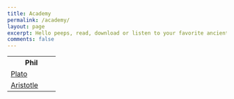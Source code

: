 ```yaml
---
title: Academy 
permalink: /academy/
layout: page
excerpt: Hello peeps, read, download or listen to your favorite ancient Greek philosophers or tragedian. The works are from Gutenberg Press.
comments: false
---
```


<!-- 
You can [report](http://github.com/piharpi/jekyll-klise/issues/new) if there is an broken link(s) or somethings else.
- {{ site.author.email }}
- github.com/{{ site.author.github }}
--> 

<table>
    <tr><th colspan="4">Phil</th></tr>
    <tr>
      <td><a href="{{ site.baseurl }}/academy/plato">Plato</a></td>
      <td></td>
      <td></td>
    </tr>
    <tr>
      <td><a href="{{ site.baseurl }}/academy/aristotle">Aristotle</a></td>
      <td></td>
      <td></td>
    </tr>
    <!--<tr>-->
    <!--  <td><a href="{{ site.baseurl }}/academy/plato/apology">Apology</a></td>-->
    <!--  <td><a href="https://librivox.org/apology-by-plato/"><img style="margin:0px; color: grey;" src="/assets/img/speaker.svg" height="25px" width="25px" /></a></td>-->
    <!--  <td>Socrates trial defense speech</td>-->
    <!--  <td></td>-->
    <!--  <td></td>-->
    <!--  <td></td>-->
    <!--</tr>-->
    <!--<tr>-->
    <!--  <td><a href="{{ site.baseurl }}/academy/plato/crito">Crito</a></td>-->
    <!--  <td><a href="https://librivox.org/short-nonfiction-collection-vol-024-by-various/"><img style="margin:0px" src="{{ site.baseurl }}/images/speaker.png" height="25px" width="25px" /></a></td>-->
    <!--  <td>Should one disobey unjust laws?</td>-->
    <!--  <td></td>-->
    <!--  <td></td>-->
    <!--  <td></td>-->
    <!--</tr>-->
    <!--<tr>-->
    <!--  <td><a href="{{ site.baseurl }}/academy/plato/phaedo">Phaedo</a></td>-->
    <!--  <td><a href="https://librivox.org/phaedo-by-plato/"><img style="margin:0px" src="{{ site.baseurl }}/images/speaker.png" height="25px" width="25px" /></a></td>-->
    <!--  <td>Is the soul immortal?</td>-->
    <!--  <td></td>-->
    <!--  <td></td>-->
    <!--  <td></td>-->
    <!--</tr>-->
    <!---->
</table>
